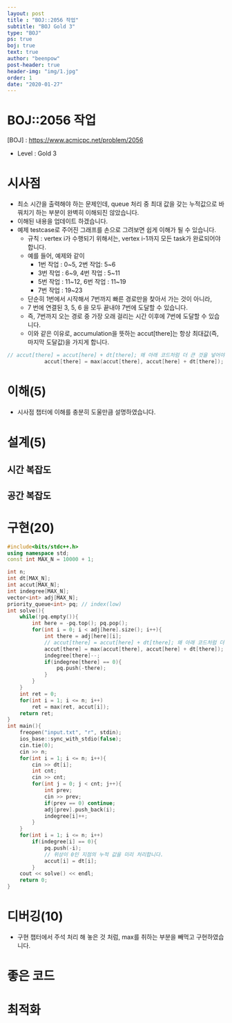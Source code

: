 ```yaml
---
layout: post
title : "BOJ::2056 작업"
subtitle: "BOJ Gold 3"
type: "BOJ"
ps: true
boj: true
text: true
author: "beenpow"
post-header: true
header-img: "img/1.jpg"
order: 1
date: "2020-01-27"
---
```


# BOJ::2056 작업
[BOJ] : <https://www.acmicpc.net/problem/2056>
- Level : Gold 3

# 시사점

- 최소 시간을 출력해야 하는 문제인데, queue 처리 중 최대 값을 갖는 누적값으로 바꿔치기 하는 부분이
  완벽히 이해되진 않았습니다.
- 이해된 내용을 업데이트 하겠습니다.
- 예제 testcase로 주어진 그래프를 손으로 그려보면 쉽게 이해가 될 수 있습니다.
  - 규칙 : vertex i가 수행되기 위해서는, vertex i-1까지 모든 task가 완료되어야 합니다.
  - 예를 들어, 예제와 같이 
    - 1번 작업 : 0~5, 2번 작업: 5~6
    - 3번 작업 : 6~9, 4번 작업 : 5~11
    - 5번 작업 : 11~12, 6번 작업 : 11~19
    - 7번 작업 : 19~23
  - 단순히 1번에서 시작해서 7번까지 빠른 경로만을 찾아서 가는 것이 아니라,
  - 7 번에 연결된 3, 5, 6 을 모두 끝내야 7번에 도달할 수 있습니다.
  - 즉, 7번까지 오는 경로 중 가장 오래 걸리는 시간 이후에 7번에 도달할 수 있습니다.
  - 이와 같은 이유로, accumulation을 뜻하는 accut[there]는 항상 최대값(즉, 마지막 도달값)을 가지게
    합니다.

```cpp
// accut[there] = accut[here] + dt[there]; 왜 아래 코드처럼 더 큰 것을 넣어야 할까?
            accut[there] = max(accut[there], accut[here] + dt[there]);
```

# 이해(5)
- 시사점 챕터에 이해를 충분히 도울만큼 설명하였습니다.

# 설계(5)

## 시간 복잡도

## 공간 복잡도

# 구현(20)

```cpp
#include<bits/stdc++.h>
using namespace std;
const int MAX_N = 10000 + 1;

int n;
int dt[MAX_N];
int accut[MAX_N];
int indegree[MAX_N];
vector<int> adj[MAX_N];
priority_queue<int> pq; // index(low)
int solve(){
    while(!pq.empty()){
        int here = -pq.top(); pq.pop();
        for(int i = 0; i < adj[here].size(); i++){
            int there = adj[here][i];
            // accut[there] = accut[here] + dt[there]; 왜 아래 코드처럼 더 큰 것을 넣어야 할까?
            accut[there] = max(accut[there], accut[here] + dt[there]);
            indegree[there]--;
            if(indegree[there] == 0){
                pq.push(-there);
            }
        }
    }
    int ret = 0;
    for(int i = 1; i <= n; i++)
        ret = max(ret, accut[i]);
    return ret;
}
int main(){
    freopen("input.txt", "r", stdin);
    ios_base::sync_with_stdio(false);
    cin.tie(0);
    cin >> n;
    for(int i = 1; i <= n; i++){
        cin >> dt[i];
        int cnt;
        cin >> cnt;
        for(int j = 0; j < cnt; j++){
            int prev;
            cin >> prev;
            if(prev == 0) continue;
            adj[prev].push_back(i);
            indegree[i]++;
        }
    }
    for(int i = 1; i <= n; i++)
        if(indegree[i] == 0){
            pq.push(-i);
            // 위상이 0인 지점의 누적 값을 미리 처리합니다.
            accut[i] = dt[i];
        }
    cout << solve() << endl;
    return 0;
}
```

# 디버깅(10)
- 구현 챕터에서 주석 처리 해 놓은 것 처럼, max를 취하는 부분을 빼먹고 구현하였습니다.

# 좋은 코드

# 최적화
